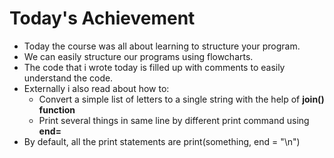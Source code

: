 # Today's Achievement
- Today the course was all about learning to structure your program.
- We can easily structure our programs using flowcharts.
- The code that i wrote today is filled up with comments to easily understand the code.
- Externally i also read about how to:
  - Convert a simple list of letters to a single string with the help of **join() function**
  - Print several things in same line by different print command using **end=**
- By default, all the print statements are print(something, end = "\n")